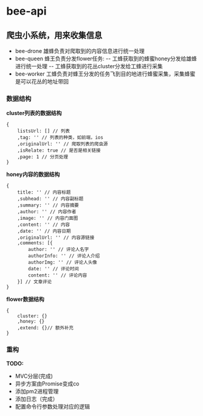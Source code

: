 # bee-api
## 爬虫小系统，用来收集信息
* bee-drone
雄蜂负责对爬取到的内容信息进行统一处理
* bee-queen
蜂王负责分发flower任务:
-- 工蜂获取到的蜂蜜honey分发给雄蜂进行统一处理
-- 工蜂获取到的花丛cluster分发给工蜂进行采集
* bee-worker
工蜂负责对蜂王分发的任务飞到目的地进行蜂蜜采集，采集蜂蜜是可以花丛的地址带回

### 数据结构
**cluster列表的数据结构**
```
{   
    listsUrl: [] // 列表
    ,tag: '' // 列表的种类，如前端，ios
    ,originalUrl: '' // 爬取列表的爬虫源
    ,isRelate: true // 是否是相关链接
    ,page: 1 // 分页处理
}
```
**honey内容的数据结构**

```
{
    title: '' // 内容标题
    ,subhead: '' // 内容副标题
    ,summary: '' // 内容摘要
    ,author: '' // 内容作者
    ,image: '' // 内容门面图
    ,content: '' // 内容
    ,date: '' // 内容日期
    ,originalUrl: '' // 内容源链接
    ,comments: [{
        author: '' // 评论人名字
        authorInfo: '' // 评论人介绍
        authorImg: '' // 评论人头像
        date: '' // 评论时间
        content: '' // 评论内容
    }] // 文章评论
} 
```
**flower数据结构**

```
{   
    cluster: {}
    ,honey: {} 
    ,extend: {}// 额外补充
}
```
### 重构
**TODO:**
* MVC分层(完成)
* 异步方案由Promise变成co
* 添加pm2进程管理
* 添加日志（完成）
* 配置命令行参数处理对应的逻辑
